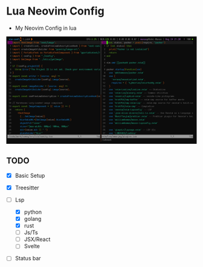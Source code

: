 # Lua Neovim Config

- My Neovim Config in lua

![screenshot](./screenshot.jpg)

## TODO

- [x] Basic Setup
- [x] Treesitter
- [ ] Lsp
    - [x] python
    - [x] golang
    - [x] rust
    - [ ] Js/Ts
    - [ ] JSX/React
    - [ ] Svelte
- [ ] Status bar

